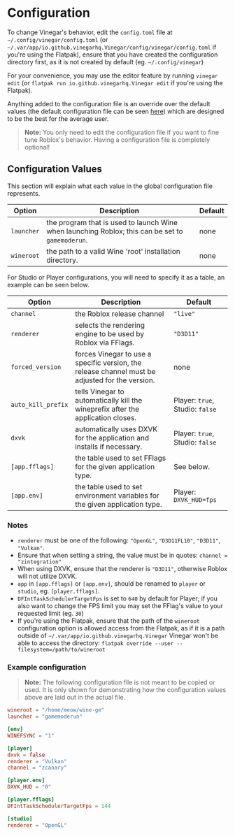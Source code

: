 # Configuration

To change Vinegar's behavior, edit the `config.toml` file at `~/.config/vinegar/config.toml` (or `~/.var/app/io.github.vinegarhq.Vinegar/config/vinegar/config.toml` if you're using the Flatpak), ensure that you have created the configuration directory first, as it is not created by default (eg. `~/.config/vinegar`)

For your convenience, you may use the editor feature by running `vinegar edit` (or `flatpak run io.github.vinegarhq.Vinegar edit` if you're using the Flatpak).

Anything added to the configuration file is an override over the default values (the default configuration file can be seen [here](https://github.com/vinegarhq/vinegar/blob/master/internal/config/config.toml)) which are designed to be the best for the average user.

> **Note:** You only need to edit the configuration file if you want to fine tune Roblox's behavior. Having a configuration file is completely optional!

## Configuration Values
This section will explain what each value in the global configuration file represents.

| Option        | Description                                                                                                | Default   |
| ------------- | ---------------------------------------------------------------------------------------------------------- | --------- |
| `launcher`    | the program that is used to launch Wine when launching Roblox; this can be set to `gamemoderun`.           | none      |
| `wineroot`    | the path to a valid Wine 'root' installation directory.                                                    | none      |

For Studio or Player configurations, you will need to specify it as a table, an example can be seen below.

| Option             | Description                                                                                     | Default                         |
| ------------------ | ------------------------------------------------------------------------------------------------| ------------------------------- |
| `channel`          | the Roblox release channel                                                                      | `"live"`                        |
| `renderer`         | selects the rendering engine to be used by Roblox via FFlags.                                   | `"D3D11"`                       |
| `forced_version`   | forces Vinegar to use a specific version, the release channel must be adjusted for the version. | none                            |
| `auto_kill_prefix` | tells Vinegar to automatically kill the wineprefix after the application closes.                | Player: `true`, Studio: `false` |
| `dxvk`             | automatically uses DXVK for the application and installs if necessary.                          | Player: `true`, Studio: `false` |
| `[app.fflags]`     | the table used to set FFlags for the given application type.                                    | See below.                      |
| `[app.env]`        | the table used to set environment variables for the given application type.                     | Player: `DXVK_HUD=fps`          |

### Notes
* `renderer` must be one of the following: `"OpenGL"`, `"D3D11FL10"`, `"D3D11"`, `"Vulkan"`.
* Ensure that when setting a string, the value must be in quotes: `channel = "zintegration"`
* When using DXVK, ensure that the renderer is `"D3D11"`, otherwise Roblox will not utilize DXVK.
* `app` in `[app.fflags]` or `[app.env]`, should be renamed to `player` or `studio`, eg. `[player.fflags]`.
* `DFIntTaskSchedulerTargetFps` is set to `640` by default for Player; if you also want to change the FPS limit you may set the FFlag's value to your requested limit (eg. `30`)
* If you're using the Flatpak, ensure that the path of the `wineroot` configuration option is allowed access from the Flatpak, as if it is a path outside of `~/.var/app/io.github.vinegarhq.Vinegar` Vinegar won't be able to access the directory: `flatpak override --user --filesystem=/path/to/wineroot`

### Example configuration

> **Note:** The following configuration file is not meant to be copied or used. It is only shown for demonstrating how the configuration values above are laid out in the actual file.

```toml
wineroot = "/home/meow/wine-ge"
launcher = "gamemoderun"

[env]
WINEFSYNC = "1"

[player]
dxvk = false
renderer = "Vulkan"
channel = "zcanary"

[player.env]
DXVK_HUD = "0"

[player.fflags]
DFIntTaskSchedulerTargetFps = 144

[studio]
renderer = "OpenGL"
```
